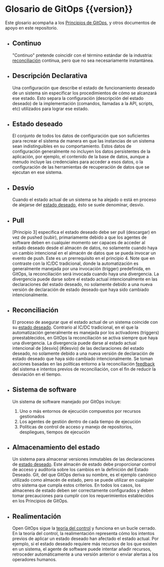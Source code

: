 # Glosario de GitOps {{version}}

Este glosario acompaña a los [Principios de GitOps](./PRINCIPLES_es.md), y otros documentos de apoyo en este repositorio.

- ## Continuo

    "Continuo" pretende coincidir con el término estándar de la industria: [reconciliación](#reconciliación) continua, pero que no sea necesariamente instantánea.

- ## Descripción Declarativa

    Una configuración que describe el estado de funcionamiento deseado de un sistema sin especificar los procedimientos de cómo se alcanzará ese estado. Esto separa la configuración (descripción del estado deseado) de la implementación (comandos, llamadas a la API, scripts, etc) utilizados para lograr ese estado.

- ## Estado deseado

    El conjunto de todos los datos de configuración que son suficientes para recrear el sistema de manera en que las instancias de un sistema sean indistinguibles en su comportamiento.
    Estos datos de configuración generalmente no incluyen los datos persistentes de la aplicación, por ejemplo, el contenido de la base de datos, aunque a menudo incluye las credenciales para acceder a esos datos, o la configuración de las herramientas de recuperación de datos que se ejecutan en ese sistema.

- ## Desvío

    Cuando el estado actual de un sistema se ha alejado o está en proceso de alejarse del [estado deseado](#estado-deseado), ésto se suele denominar, desvío.

- ## Pull
    [Principio 3] especifica el estado deseado debe ser pull (descargar) en vez de pushed (subir), primariamente debido a que los agentes de software deben en cualquier momento ser capaces de acceder al estado deseado desde el almacén de datos, no solamente cuando haya un cambio intencional en el almacén de datos que se pueda invocar un evento de push. Este es un prerrequisito en el principio 4. Note que en contraste con la IC/DC tradicional, donde la automatización es generalmente manejada por una invocación (trigger) predefinida, en GitOps, la reconciliación será invocada cuando haya una divergencia. La divergencia puede darse sobre el estado actual intencionalmente en las declaraciones del estado deseado, no solamente debido a una nueva versión de declaración de estado deseado que haya sido cambiado intencionalmente.

- ## Reconciliación

    El proceso de asegurar que el estado actual de un sistema coincide con su [estado deseado](#estado-deseado).
    Contrario al IC/DC tradicional, en el que la automatización generalmente es manejada por los activadores (triggers) preestablecidos, en GitOps la reconciliación se activa siempre que haya una divergencia. La divergencia puede darse al estado actual intencional de [desvio] (#desvio) de las declaraciones del estado deseado, no solamente debido a una nueva versión de declaración de estado deseado que haya sido cambiado intencionalmente. Se toman acciones basadas en las políticas entorno a la reconciliación [feedback](#Reconciliación) del sistema e intentos previos de reconciliación, con el fin de reducir la desviación en el tiempo.

- ## Sistema de software

    Un sistema de software manejado por GitOps incluye:

    1. Uno o más entornos de ejecución compuestos por recursos gestionados
    1. Los agentes de gestión dentro de cada tiempo de ejecución
    1. Políticas de control de acceso y manejo de repositorios, despliegues, tiempos de ejecución

- ## Almacenamiento del estado

    Un sistema para almacenar versiones inmutables de las declaraciones de [estado deseado](#estado-deseado).
    Este almacén de estado debe proporcionar control de acceso y auditoría sobre los cambios en la definición del Estado Deseado.
    Git, del que GitOps deriva su nombre, es el ejemplo canónico utilizado como almacén de estado, pero se puede utilizar en cualquier otro sistema que cumpla estos criterios.
    En todos los casos, los almacenes de estado deben ser correctamente configurados y deben tomar precauciones para cumplir con los requerimientos establecidos en los Principios de GitOps.

- ## Realimentación

    Open GitOps sigue la [teoría del control](https://es.wikipedia.org/wiki/Teor%C3%ADa_del_control) y funciona en un bucle cerrado. En la teoría del control, la realimentación representa cómo los intentos previos de aplicar un estado deseado han afectado el estado actual. Por ejemplo, si el estado deseado requiere más recursos de los que existen en un sistema, el agente de software puede intentar añadir recursos, retroceder automáticamente a una versión anterior o enviar alertas a los operadores humanos.
